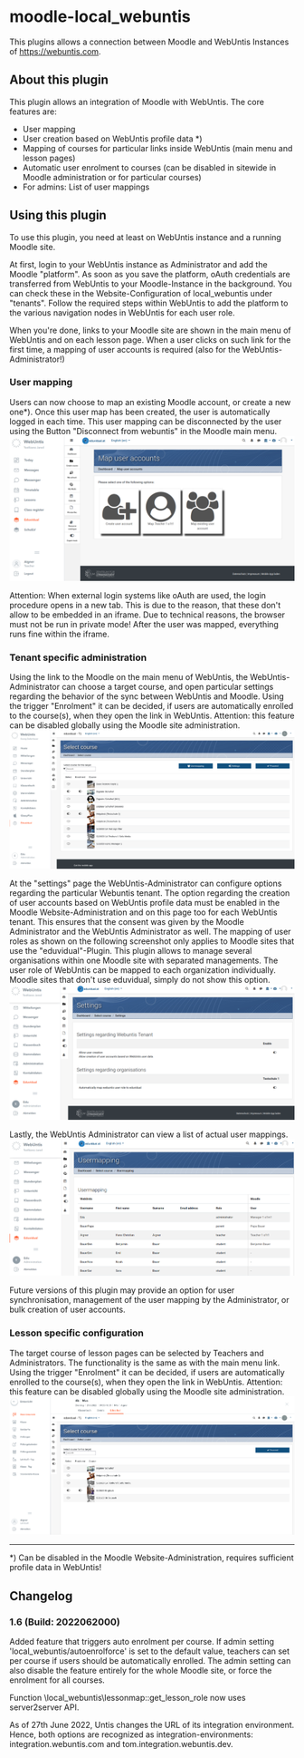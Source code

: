 # moodle-local_webuntis

This plugins allows a connection between Moodle and WebUntis Instances of https://webuntis.com.

## About this plugin
This plugin allows an integration of Moodle with WebUntis. The core features are:
- User mapping
- User creation based on WebUntis profile data *)
- Mapping of courses for particular links inside WebUntis (main menu and lesson pages)
- Automatic user enrolment to courses (can be disabled in sitewide in Moodle administration or for particular courses)
- For admins: List of user mappings

## Using this plugin
To use this plugin, you need at least on WebUntis instance and a running Moodle site.

At first, login to your WebUntis instance as Administrator and add the Moodle "platform". As soon as you save the platform, oAuth credentials are transferred from WebUntis to your Moodle-Instance in the background. You can check these in the Website-Configuration of local_webuntis under "tenants". Follow the required steps within WebUntis to add the platform to the various navigation nodes in WebUntis for each user role.

When you're done, links to your Moodle site are shown in the main menu of WebUntis and on each lesson page. When a user clicks on such link for the first time, a mapping of user accounts is required (also for the WebUntis-Administrator!)

### User mapping
Users can now choose to map an existing Moodle account, or create a new one*). Once this user map has been created, the user is automatically logged in each time. This user mapping can be disconnected by the user using the Button "Disconnect from webuntis" in the Moodle main menu.
![Map user account](docs/img/01-map-user.png)

Attention: When external login systems like oAuth are used, the login procedure opens in a new tab. This is due to the reason, that these don't allow to be embedded in an iframe. Due to technical reasons, the browser must not be run in private mode! After the user was mapped, everything runs fine within the iframe.

### Tenant specific administration
Using the link to the Moodle on the main menu of WebUntis, the WebUntis-Administrator can choose a target course, and open particular settings regarding the behavior of the sync between WebUntis and Moodle. Using the trigger "Enrolment" it can be decided, if users are automatically enrolled to the course(s), when they open the link in WebUntis. Attention: this feature can be disabled globally using the Moodle site administration.
![Course mapping for main menu link](docs/img/02a-select-target-mainmenu.png)

At the "settings" page the WebUntis-Administrator can configure options regarding the particular Webuntis tenant. The option regarding the creation of user accounts based on WebUntis profile data must be enabled in the Moodle Website-Administration and on this page too for each WebUntis tenant. This ensures that the consent was given by the Moodle Administrator and the WebUntis Administrator as well. The mapping of user roles as shown on the following screenshot only applies to Moodle sites that use the "eduvidual"-Plugin. This plugin allows to manage several organisations within one Moodle site with separated managements. The user role of WebUntis can be mapped to each organization individually. Moodle sites that don't use eduvidual, simply do not show this option.
![Tenant settings](docs/img/02b-settings.png)

Lastly, the WebUntis Administrator can view a list of actual user mappings.
![User mappings](docs/img/02c-user-mappings.png)

Future versions of this plugin may provide an option for user synchronisation, management of the user mapping by the Administrator, or bulk creation of user accounts.

### Lesson specific configuration

The target course of lesson pages can be selected by Teachers and Administrators. The functionality is the same as with the main menu link.  Using the trigger "Enrolment" it can be decided, if users are automatically enrolled to the course(s), when they open the link in WebUntis. Attention: this feature can be disabled globally using the Moodle site administration.
![Course mapping for lessons](docs/img/03-select-target-lesson.png)

------------------------------------
*) Can be disabled in the Moodle Website-Administration, requires sufficient profile data in WebUntis!

## Changelog
### 1.6 (Build: 2022062000)

Added feature that triggers auto enrolment per course. If admin setting 'local_webuntis/autoenrolforce' is set to the default value, teachers can set per course if users should be automatically enrolled. The admin setting can also disable the feature entirely for the whole Moodle site, or force the enrolment for all courses.

Function \local_webuntis\lessonmap::get_lesson_role now uses server2server API.

As of 27th June 2022, Untis changes the URL of its integration environment. Hence, both options are recognized as integration-environments: integration.webuntis.com and tom.integration.webuntis.dev.
